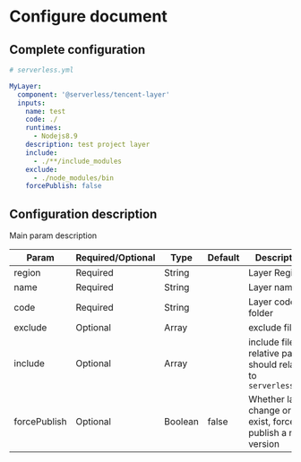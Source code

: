 # Configure document

## Complete configuration

```yml
# serverless.yml

MyLayer:
  component: '@serverless/tencent-layer'
  inputs:
    name: test
    code: ./
    runtimes:
      - Nodejs8.9
    description: test project layer
    include:
      - ./**/include_modules
    exclude:
      - ./node_modules/bin
    forcePublish: false
```

## Configuration description

Main param description

| Param        | Required/Optional | Type    | Default | Description                                                         |
| ------------ | ----------------- | ------- | ------- | ------------------------------------------------------------------- |
| region       | Required          | String  |         | Layer Region                                                        |
| name         | Required          | String  |         | Layer name                                                          |
| code         | Required          | String  |         | Layer code folder                                                   |
| exclude      | Optional          | Array   |         | exclude file                                                        |
| include      | Optional          | Array   |         | include file, if relative path, should relative to `serverless.yml` |
| forcePublish | Optional          | Boolean | false   | Whether layer change or exist, force to publish a new version       |

